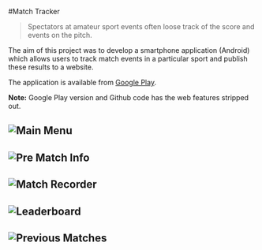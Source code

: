 #Match Tracker
> Spectators at amateur sport events often loose track of the score and events on the pitch.

The aim of this project was to develop a smartphone application (Android) which allows users to track match events in a particular sport and publish these results to a website. 

The application is available from [Google Play](https://play.google.com/store/apps/details?id=com.jonathanbloodmatchtracker&hl=en).

**Note:** Google Play version and Github code has the web features stripped out. 

![Main Menu](http://i.imgur.com/7d5G5P0.png)
---
![Pre Match Info](http://i.imgur.com/JgCFpsd.png)
---
![Match Recorder](http://i.imgur.com/xsP810b.png)
---
![Leaderboard](http://i.imgur.com/JZaJlja.png)
---
![Previous Matches](http://i.imgur.com/Q4MkJfw.png)
---
